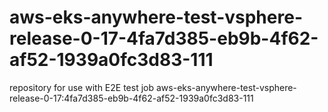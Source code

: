 # aws-eks-anywhere-test-vsphere-release-0-17-4fa7d385-eb9b-4f62-af52-1939a0fc3d83-111
repository for use with E2E test job aws-eks-anywhere-test-vsphere-release-0-17:4fa7d385-eb9b-4f62-af52-1939a0fc3d83-111
